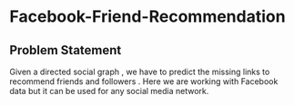 # Facebook-Friend-Recommendation
## Problem Statement
Given a directed social graph , we have to predict the missing links to recommend friends and followers . Here we are working with Facebook data but it can be used for any social media network.

